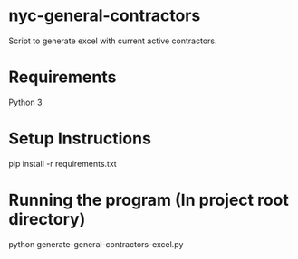# nyc-general-contractors
Script to generate excel with current active contractors.

# Requirements
Python 3

# Setup Instructions
pip install -r requirements.txt

# Running the program (In project root directory)
python generate-general-contractors-excel.py